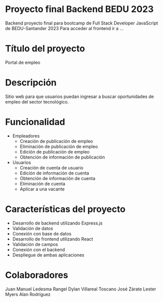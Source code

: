 # Proyecto final Backend BEDU 2023 
Backend proyecto final para bootcamp de Full Stack Developer JavaScript de BEDU-Santander 2023
Para acceder al frontend ir a ...

# Título del proyecto
Portal de empleo

# Descripción
Sitio web para que usuarios puedan ingresar a buscar oportunidades de empleo del sector tecnológico. 

# Funcionalidad 
- Empleadores
  - Creación de publicación de empleo
  - Eliminación de publicación de empleo
  - Edición de publicación de empleo
  - Obtención de información de publicación
- Usuarios
  - Creación de cuenta de usuario
  - Edición de información de cuenta
  - Obtención de información de cuenta
  - Eliminación de cuenta
  - Aplicar a una vacante

# Características del proyecto
- Desarrollo de backend utilizando Express.js
- Validación de datos
- Conexión con base de datos
- Desarrollo de frontend utilizando React
- Validación de campos
- Conexión con el backend
- Despliegue de ambas aplicaciones

# Colaboradores
Juan Manuel Ledesma Rangel
Dylan Villareal Toscano
José Zárate
Lester Myers
Alan Rodríguez
